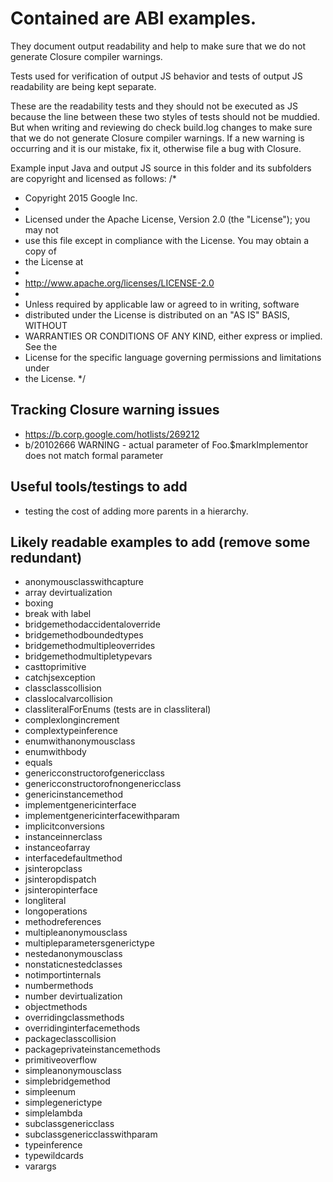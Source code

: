 # Contained are ABI examples.

They document output readability and help to make sure that we do not generate
Closure compiler warnings.

Tests used for verification of output JS behavior and tests of output JS
readability are being kept separate.

These are the readability tests and they should not be executed as JS
because the line between these two styles of tests should not be
muddied. But when writing and reviewing do check build.log changes to make
sure that we do not generate Closure compiler warnings. If a new warning is
occurring and it is our mistake, fix it, otherwise file a bug with Closure.

Example input Java and output JS source in this folder and its subfolders
are copyright and licensed as follows:
/*
 * Copyright 2015 Google Inc.
 *
 * Licensed under the Apache License, Version 2.0 (the "License"); you may not
 * use this file except in compliance with the License. You may obtain a copy of
 * the License at
 *
 * http://www.apache.org/licenses/LICENSE-2.0
 *
 * Unless required by applicable law or agreed to in writing, software
 * distributed under the License is distributed on an "AS IS" BASIS, WITHOUT
 * WARRANTIES OR CONDITIONS OF ANY KIND, either express or implied. See the
 * License for the specific language governing permissions and limitations under
 * the License.
 */

## Tracking Closure warning issues
- https://b.corp.google.com/hotlists/269212
- b/20102666 WARNING - actual parameter of Foo.$markImplementor does not match
  formal parameter

## Useful tools/testings to add
- testing the cost of adding more parents in a hierarchy.

## Likely readable examples to add (remove some redundant)
- anonymousclasswithcapture
- array devirtualization
- boxing
- break with label
- bridgemethodaccidentaloverride
- bridgemethodboundedtypes
- bridgemethodmultipleoverrides
- bridgemethodmultipletypevars
- casttoprimitive
- catchjsexception
- classclasscollision
- classlocalvarcollision
- classliteralForEnums (tests are in classliteral)
- complexlongincrement
- complextypeinference
- enumwithanonymousclass
- enumwithbody
- equals
- genericconstructorofgenericclass
- genericconstructorofnongenericclass
- genericinstancemethod
- implementgenericinterface
- implementgenericinterfacewithparam
- implicitconversions
- instanceinnerclass
- instanceofarray
- interfacedefaultmethod
- jsinteropclass
- jsinteropdispatch
- jsinteropinterface
- longliteral
- longoperations
- methodreferences
- multipleanonymousclass
- multipleparametersgenerictype
- nestedanonymousclass
- nonstaticnestedclasses
- notimportinternals
- numbermethods
- number devirtualization
- objectmethods
- overridingclassmethods
- overridinginterfacemethods
- packageclasscollision
- packageprivateinstancemethods
- primitiveoverflow
- simpleanonymousclass
- simplebridgemethod
- simpleenum
- simplegenerictype
- simplelambda
- subclassgenericclass
- subclassgenericclasswithparam
- typeinference
- typewildcards
- varargs
